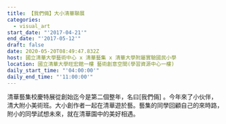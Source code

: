 ```yaml
---
title: 【我們倆】大小清華聯展
categories:
  - visual_art
start_date: "'2017-04-21'"
end_date: "'2017-05-12'"
draft: false
date: 2020-05-20T08:49:47.832Z
host: 國立清華大學藝術中心 x 清華藝集 x 清華大學附屬實驗國民小學
location: 國立清華大學旺宏館一樓 藝術創意空間(學習資源中心一樓) 
daily_start_time: "'04:00:00'"
daily_end_time: "'11:00:00'"
---
```


清華藝集校慶特展從創始迄今是第二個整年，名曰[我們倆] 。今年來了小伙伴，清大附小美術班。大小創作者一起在清華遊於藝。藝集的同學回顧自己的來時路，附小的同學試想未來，就在清華園中的美好相遇。